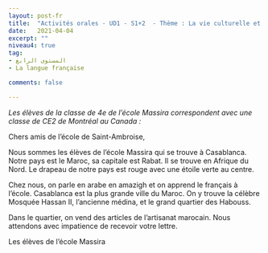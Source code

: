 ```yaml
---
layout: post-fr
title:  "Activités orales - UD1 - S1+2  - Thème : La vie culturelle et artistique - Intitulé : Nous habitons au Maroc"
date:   2021-04-04
excerpt: ""
niveau4: true
tag:
- المستوى الرابع 
- La langue française

comments: false

---
```




*Les élèves de la classe de 4e de l’école Massira correspondent avec une classe de CE2 de Montréal au Canada :*



Chers amis de l’école de Saint-Ambroise,

Nous sommes les élèves de l’école Massira qui se trouve à Casablanca. Notre pays est le Maroc, sa capitale est Rabat. Il se trouve en Afrique du Nord. Le drapeau de notre pays est rouge avec une étoile verte au centre.

Chez nous, on parle en arabe en amazigh et on apprend le français à l’école. Casablanca est la plus grande ville du Maroc. On y trouve la célèbre Mosquée Hassan II, l’ancienne médina, et le grand quartier des Habouss. 

Dans le quartier, on vend des articles de l’artisanat marocain. Nous attendons avec impatience de recevoir votre lettre.

Les élèves de l’école Massira
